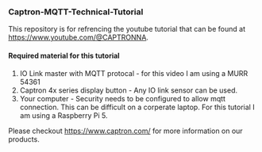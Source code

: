 ### Captron-MQTT-Technical-Tutorial
 
This repository is for refrencing the youtube tutorial that can be found at https://www.youtube.com/@CAPTRONNA.

#### Required material for this tutorial

1. IO Link master with MQTT protocal - for this video I am using a MURR 54361
2. Captron 4x series display button - Any IO link sensor can be used. 
3. Your computer - Security needs to be configured to allow mqtt connection. This can be difficult on a corperate laptop. For this tutorial I am using a Raspberry Pi 5. 

Please checkout https://www.captron.com/ for more information on our products.

